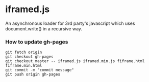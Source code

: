 iframed.js
==========

An asynchronous loader for 3rd party's javascript which uses document.write() in a recursive way.

### How to update gh-pages ###

	git fetch origin
	git checkout gh-pages
	git checkout master -- iframed.js iframed.min.js fiframe.html fiframe.min.html
	git commit -m "commit message"
	git push origin gh-pages
